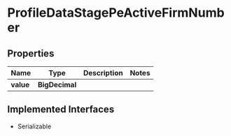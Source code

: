 

# ProfileDataStagePeActiveFirmNumber


## Properties

Name | Type | Description | Notes
------------ | ------------- | ------------- | -------------
**value** | **BigDecimal** |  | 


## Implemented Interfaces

* Serializable


